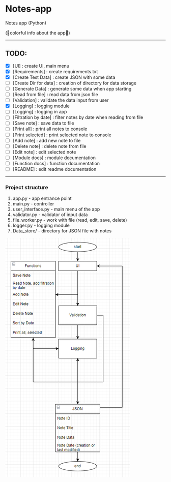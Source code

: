 # Notes-app
Notes app (Python)

(🌟colorful info about the app🌟)

---

## TODO:
- [x] [UI] : create UI, main menu
- [x] [Requirements] : create requirements.txt
- [x] [Create Test Data] : create JSON with some data
- [ ] [Create Dir for data] : creation of directory for data storage
- [ ] [Generate Data] : generate some data when app starting
- [ ] [Read from file] : read data from json file
- [ ] [Validation] : validate the data input from user
- [x] [Logging] : logging module
- [ ] [Logging] : logging in app
- [ ] [Filtration by date] : filter notes by date when reading from file
- [ ] [Save note] : save data to file
- [ ] [Print all] : print all notes to console
- [ ] [Print selected] : print selected note to console
- [ ] [Add note] : add new note to file
- [ ] [Delete note] : delete note from file
- [ ] [Edit note] : edit selected note
- [ ] [Module docs] : module documentation
- [ ] [Function docs] : function documentation
- [ ] [README] : edit readme documentation

---

### Project structure
1) app.py - app entrance point
2) main.py - controller
3) user_interface.py - main menu of the app
4) validator.py - validator of input data
5) file_worker.py - work with file (read, edit, save, delete)
6) logger.py - logging module
7) Data_store/ - directory for JSON file with notes

![structure.png](structure.png)

